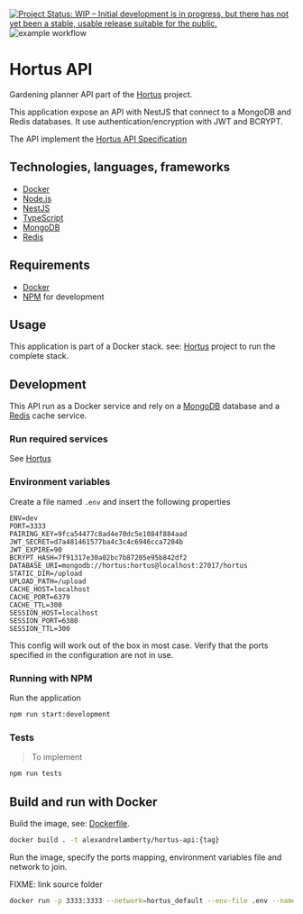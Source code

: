 [![Project Status: WIP – Initial development is in progress, but there has not yet been a stable, usable release suitable for the public.](https://www.repostatus.org/badges/latest/wip.svg)](https://www.repostatus.org/#wip) ![example workflow](https://github.com/alexandrelamberty/hortus-server/actions/workflows/node.js.yml/badge.svg)

# Hortus API

Gardening planner API part of the
[Hortus](https://github.com/alexandrelamberty/hortus) project.

This application expose an API with NestJS that connect to a MongoDB and Redis databases. It use authentication/encryption with JWT and BCRYPT.

The API implement the [Hortus API Specification](https://github.com/alexandrelamberty/hortus-api-spec)

## Technologies, languages, frameworks

- [Docker](https://www.docker.com/)
- [Node.js](https://nodejs.org/)
- [NestJS](https://nestjs.com/)
- [TypeScript](https://www.typescriptlang.org/)
- [MongoDB](https://www.mongodb.com/)
- [Redis](https://redis.io/)

## Requirements

- [Docker](https://www.docker.com/)
- [NPM](https://www.npmjs.com/) for development

## Usage

This application is part of a Docker stack. see:
[Hortus](https://github.com/alexandrelamberty/hortus) project to run the
complete stack.

## Development

This API run as a Docker service and rely on a [MongoDB](https://hub.docker.com/_/mongo) database and a [Redis](https://hub.docker.com/_/redis) cache service.

### Run required services

See [Hortus]()

### Environment variables

Create a file named `.env` and insert the following properties

```properties
ENV=dev
PORT=3333
PAIRING_KEY=9fca54477c8ad4e70dc5e1084f884aad
JWT_SECRET=d7a481461577ba4c3c4c6946cca7204b
JWT_EXPIRE=90
BCRYPT_HASH=7f91317e30a02bc7b87205e95b842df2
DATABASE_URI=mongodb://hortus:hortus@localhost:27017/hortus
STATIC_DIR=/upload
UPLOAD_PATH=/upload
CACHE_HOST=localhost
CACHE_PORT=6379
CACHE_TTL=300
SESSION_HOST=localhost
SESSION_PORT=6380
SESSION_TTL=300
```

This config will work out of the box in most case. Verify that the ports
specified in the configuration are not in use.

### Running with NPM

Run the application

```bash
npm run start:development
```

### Tests

> To implement

```bash
npm run tests
```

## Build and run with Docker

Build the image, see: [Dockerfile](./Dockerfile).

```bash
docker build . -t alexandrelamberty/hortus-api:{tag}
```

Run the image, specify the ports mapping, environment variables file and network to join.

FIXME: link source folder

```bash
docker run -p 3333:3333 --network=hortus_default --env-file .env --name hortus-api -d alexandrelamberty/hortus-api:{tag}
```
